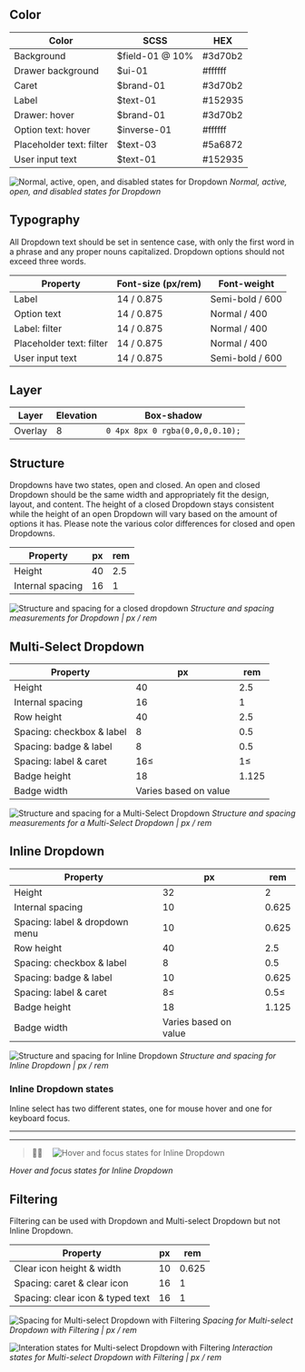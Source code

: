 ## Color
| Color              | SCSS            | HEX       |
|--------------------|-----------------|-----------|
| Background         | $field-01 @ 10% | #3d70b2   |
| Drawer background  | $ui-01          | #ffffff   |
| Caret              | $brand-01       | #3d70b2   |
| Label              | $text-01        | #152935   |
| Drawer: hover      | $brand-01       | #3d70b2   |
| Option text: hover | $inverse-01     | #ffffff   |
| Placeholder text: filter      | $text-03        | #5a6872   |
| User input text    | $text-01        | #152935   |


![Normal, active, open, and disabled states for Dropdown](images/dropdown-style-1.png)
_Normal, active, open, and disabled states for Dropdown_

## Typography
All Dropdown text should be set in sentence case, with only the first word in a phrase and any proper nouns capitalized. Dropdown options should not exceed three words.

| Property  | Font-size (px/rem)      | Font-weight  |
|-------------|-----------------|--------------|
| Label       | 14 / 0.875 | Semi-bold / 600   |
| Option text | 14 / 0.875 | Normal / 400 |
| Label: filter | 14 / 0.875 | Normal / 400   |
| Placeholder text: filter | 14 / 0.875 | Normal / 400   |
| User input text | 14 / 0.875 | Semi-bold / 600   |


## Layer
| Layer      | Elevation     | Box-shadow    |
|------------|----------|----------|
| Overlay    | 8        | `0 4px 8px 0 rgba(0,0,0,0.10);`  |


## Structure
Dropdowns have two states, open and closed. An open and closed Dropdown should be the same width and appropriately fit the design, layout, and content. The height of a closed Dropdown stays consistent while the height of an open Dropdown will vary based on the amount of options it has. Please note the various color differences for closed and open Dropdowns.

| Property         | px | rem |
|------------------|----|-----|
| Height           | 40 | 2.5 |
| Internal spacing | 16 | 1   |

![Structure and spacing for a closed dropdown](images/dropdown-style-2.png)
_Structure and spacing measurements for Dropdown | px / rem_

## Multi-Select Dropdown

| Property                           | px | rem   |
|------------------------------------|----|-------|
| Height                             | 40 | 2.5   |
| Internal spacing                   | 16 | 1     |
| Row height                         | 40 | 2.5   |
| Spacing: checkbox & label | 8  | 0.5   |
| Spacing: badge & label             | 8  | 0.5   |
| Spacing: label & caret             |16≤ | 1≤    |
| Badge height                       | 18 | 1.125 |
| Badge width                        | Varies based on value |  |


![Structure and spacing for a Multi-Select Dropdown](images/dropdown-style-3.png)
_Structure and spacing measurements for a Multi-Select Dropdown | px / rem_

<!--![Hover and focus states for a Multi-Select Dropdown](images/dropdown-style-4.png)
_Hover and focus zstates for a Multi-Select Dropdown_-->



## Inline Dropdown

| Property                           | px | rem   |
|------------------------------------|----|-------|
| Height                             | 32 | 2     |
| Internal spacing                   | 10 | 0.625 |
| Spacing: label & dropdown menu     | 10 | 0.625 |
| Row height                         | 40 | 2.5   |
| Spacing: checkbox & label | 8  | 0.5   |
| Spacing: badge & label             | 10 | 0.625 |
| Spacing: label & caret             | 8≤ | 0.5≤  |
| Badge height                       | 18 | 1.125 |
| Badge width                       | Varies based on value |  |


![Structure and spacing for Inline Dropdown](images/dropdown-style-5.png)
_Structure and spacing for Inline Dropdown | px / rem_


### Inline Dropdown states
Inline select has two different states, one for mouse hover and one for keyboard focus.

---
***
> 
![Hover and focus states for Inline Dropdown](images/dropdown-style-6.png)

_Hover and focus states for Inline Dropdown_

## Filtering
Filtering can be used with Dropdown and Multi-select Dropdown but not Inline Dropdown.

| Property                           | px | rem   |
|------------------------------------|----|-------|
| Clear icon height & width          | 10 | 0.625 |
| Spacing: caret & clear icon        | 16 | 1     |
| Spacing: clear icon & typed text   | 16 | 1     |

![Spacing for Multi-select Dropdown with Filtering](images/dropdown-style-7.png)
_Spacing for Multi-select Dropdown with Filtering | px / rem_

![Interation states for Multi-select Dropdown with Filtering](images/dropdown-style-8.png)
_Interaction states for Multi-select Dropdown with Filtering | px / rem_
